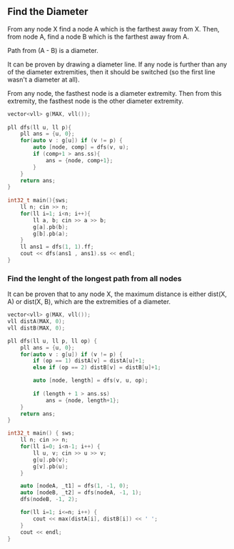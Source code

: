## Find the Diameter

From any node X find a node A which is the farthest away from X.
Then, from node A, find a node B which is the farthest away from A. 

Path from (A - B) is a diameter.

It can be proven by drawing a diameter line. If any node is further than any of the diameter extremities, then it should be switched (so the first line wasn't a diameter at all).

From any node, the fasthest node is a diameter extremity. Then from this extremity, the fasthest node is the other diameter extremity.

```cpp
vector<vll> g(MAX, vll());
 
pll dfs(ll u, ll p){
    pll ans = {u, 0};
    for(auto v : g[u]) if (v != p) {
        auto [node, comp] = dfs(v, u);
        if (comp+1 > ans.ss){
            ans = {node, comp+1};
        }
    }
    return ans;
}
 
int32_t main(){sws;
    ll n; cin >> n;
    for(ll i=1; i<n; i++){
        ll a, b; cin >> a >> b;
        g[a].pb(b);
        g[b].pb(a);
    }
    ll ans1 = dfs(1, 1).ff;
    cout << dfs(ans1 , ans1).ss << endl;
}
```
### Find the lenght of the longest path from all nodes

It can be proven that to any node X, the maximum distance is either dist(X, A) or dist(X, B), which are the extremities of a diameter.

```cpp
vector<vll> g(MAX, vll());
vll distA(MAX, 0);
vll distB(MAX, 0);

pll dfs(ll u, ll p, ll op) {
    pll ans = {u, 0};
    for(auto v : g[u]) if (v != p) {
        if (op == 1) distA[v] = distA[u]+1;
        else if (op == 2) distB[v] = distB[u]+1;

        auto [node, length] = dfs(v, u, op);
        
        if (length + 1 > ans.ss)
            ans = {node, length+1};
    }
    return ans;
}

int32_t main() { sws;
    ll n; cin >> n;
    for(ll i=0; i<n-1; i++) {
        ll u, v; cin >> u >> v;
        g[u].pb(v);
        g[v].pb(u);
    }

    auto [nodeA, _t1] = dfs(1, -1, 0);
    auto [nodeB, _t2] = dfs(nodeA, -1, 1);
    dfs(nodeB, -1, 2);

    for(ll i=1; i<=n; i++) {
        cout << max(distA[i], distB[i]) << ' '; 
    }
    cout << endl;
}   
```